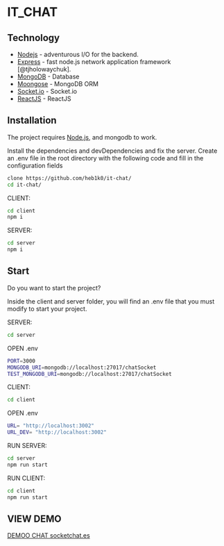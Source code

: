 # IT_CHAT

## Technology

- [Nodejs](https://nodejs.org/en/) - adventurous I/O for the backend.
- [Express](https://expressjs.com/es/) - fast node.js network application framework [@tjholowaychuk].
- [MongoDB](https://www.mongodb.com/es) - Database 
- [Moongose](https://mongoosejs.com/) - MongoDB ORM
- [Socket.io](https://socket.io/) - Socket.io
- [ReactJS](https://es.reactjs.org/) - ReactJS

## Installation

The project requires [Node.js](https://nodejs.org/), and mongodb to work.

Install the dependencies and devDependencies and fix the server.
Create an .env file in the root directory with the following code and fill in the configuration fields


```sh
clone https://github.com/heb1k0/it-chat/
cd it-chat/
```
CLIENT:
```sh
cd client
npm i
```

SERVER:

```sh
cd server
npm i
```


## Start

Do you want to start the project?

Inside the client and server folder, you will find an .env file that you must modify to start your project.

SERVER:

```sh
cd server
```
OPEN .env

````sh
PORT=3000
MONGODB_URI=mongodb://localhost:27017/chatSocket
TEST_MONGODB_URI=mongodb://localhost:27017/chatSocket
``````

CLIENT:

```sh
cd client
```
OPEN .env

````sh
URL= "http://localhost:3002"
URL_DEV= "http://localhost:3002"
``````
RUN SERVER:

````sh
cd server
npm run start
``````
RUN CLIENT:

````sh
cd client
npm run start
``````
## VIEW DEMO

[DEMOO CHAT socketchat.es](https://www.socketchat.es)
